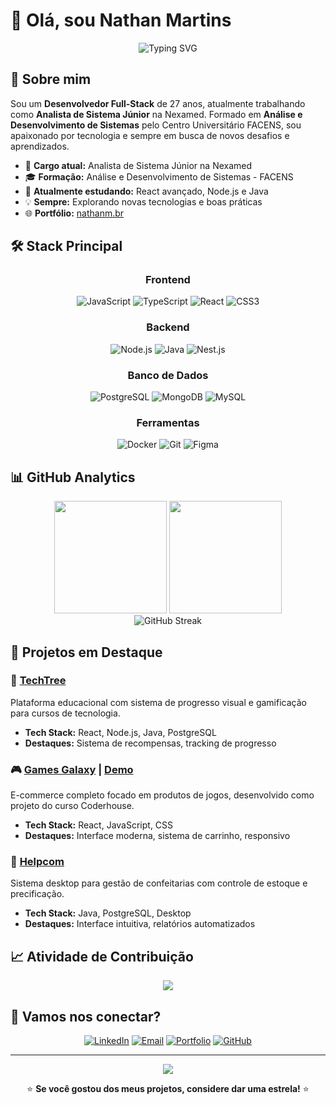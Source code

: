 # 👋 Olá, sou Nathan Martins

<div align="center">
  <img src="https://readme-typing-svg.herokuapp.com?font=Inter&weight=600&size=24&pause=1000&color=8B5CF6&center=true&vCenter=true&width=435&lines=Desenvolvedor+Full-Stack;Analista+de+Sistema+J%C3%BAnior;Apaixonado+por+Tecnologia" alt="Typing SVG" />
</div>

## 🚀 Sobre mim

Sou um **Desenvolvedor Full-Stack** de 27 anos, atualmente trabalhando como **Analista de Sistema Júnior** na Nexamed. Formado em **Análise e Desenvolvimento de Sistemas** pelo Centro Universitário FACENS, sou apaixonado por tecnologia e sempre em busca de novos desafios e aprendizados.

- 💼 **Cargo atual:** Analista de Sistema Júnior na Nexamed
- 🎓 **Formação:** Análise e Desenvolvimento de Sistemas - FACENS
- 🌱 **Atualmente estudando:** React avançado, Node.js e Java
- 💡 **Sempre:** Explorando novas tecnologias e boas práticas
- 🌐 **Portfólio:** [nathanm.br](https://nathanm.br)

## 🛠️ Stack Principal

<div align="center">

### Frontend
![JavaScript](https://img.shields.io/badge/JavaScript-F7DF1E?style=for-the-badge&logo=javascript&logoColor=black)
![TypeScript](https://img.shields.io/badge/TypeScript-3178C6?style=for-the-badge&logo=typescript&logoColor=white)
![React](https://img.shields.io/badge/React-61DAFB?style=for-the-badge&logo=react&logoColor=black)
![CSS3](https://img.shields.io/badge/CSS3-1572B6?style=for-the-badge&logo=css3&logoColor=white)

### Backend
![Node.js](https://img.shields.io/badge/Node.js-339933?style=for-the-badge&logo=node.js&logoColor=white)
![Java](https://img.shields.io/badge/Java-ED8B00?style=for-the-badge&logo=java&logoColor=white)
![Nest.js](https://img.shields.io/badge/Nest.js-E0234E?style=for-the-badge&logo=nestjs&logoColor=white)

### Banco de Dados
![PostgreSQL](https://img.shields.io/badge/PostgreSQL-336791?style=for-the-badge&logo=postgresql&logoColor=white)
![MongoDB](https://img.shields.io/badge/MongoDB-47A248?style=for-the-badge&logo=mongodb&logoColor=white)
![MySQL](https://img.shields.io/badge/MySQL-4479A1?style=for-the-badge&logo=mysql&logoColor=white)

### Ferramentas
![Docker](https://img.shields.io/badge/Docker-2496ED?style=for-the-badge&logo=docker&logoColor=white)
![Git](https://img.shields.io/badge/Git-F05032?style=for-the-badge&logo=git&logoColor=white)
![Figma](https://img.shields.io/badge/Figma-F24E1E?style=for-the-badge&logo=figma&logoColor=white)

</div>

## 📊 GitHub Analytics

<div align="center">
  <img height="180em" src="https://github-readme-stats.vercel.app/api?username=nathanmartinss&show_icons=true&theme=tokyonight&include_all_commits=true&count_private=true"/>
  <img height="180em" src="https://github-readme-stats.vercel.app/api/top-langs/?username=nathanmartinss&layout=compact&langs_count=8&theme=tokyonight"/>
</div>

<div align="center">
  <img src="https://github-readme-streak-stats.herokuapp.com/?user=nathanmartinss&theme=tokyonight" alt="GitHub Streak" />
</div>

## 🚀 Projetos em Destaque

### 🌟 [TechTree](https://github.com/ronaldothame/techtree-backend)
Plataforma educacional com sistema de progresso visual e gamificação para cursos de tecnologia.
- **Tech Stack:** React, Node.js, Java, PostgreSQL
- **Destaques:** Sistema de recompensas, tracking de progresso

### 🎮 [Games Galaxy](https://github.com/nathanmartinss/gamesGalaxy) | [Demo](https://games-galaxy.vercel.app)
E-commerce completo focado em produtos de jogos, desenvolvido como projeto do curso Coderhouse.
- **Tech Stack:** React, JavaScript, CSS
- **Destaques:** Interface moderna, sistema de carrinho, responsivo

### 🍰 [Helpcom](https://github.com/nathanmartinss/helpcom)
Sistema desktop para gestão de confeitarias com controle de estoque e precificação.
- **Tech Stack:** Java, PostgreSQL, Desktop
- **Destaques:** Interface intuitiva, relatórios automatizados

## 📈 Atividade de Contribuição

<div align="center">
  <img src="https://github-readme-activity-graph.vercel.app/graph?username=nathanmartinss&theme=tokyo-night&hide_border=true" />
</div>

## 🤝 Vamos nos conectar?

<div align="center">

[![LinkedIn](https://img.shields.io/badge/LinkedIn-0A66C2?style=for-the-badge&logo=linkedin&logoColor=white)](https://linkedin.com/in/nathanmartinss)
[![Email](https://img.shields.io/badge/Email-8B5CF6?style=for-the-badge&logo=gmail&logoColor=white)](mailto:nathanmartinss@icloud.com)
[![Portfolio](https://img.shields.io/badge/Portfólio-FF6B6B?style=for-the-badge&logo=google-chrome&logoColor=white)](https://nathanm.br)
[![GitHub](https://img.shields.io/badge/GitHub-181717?style=for-the-badge&logo=github&logoColor=white)](https://github.com/nathanmartinss)

</div>

---

<div align="center">
  <img src="https://komarev.com/ghpvc/?username=nathanmartinss&color=blueviolet&style=flat-square&label=Profile+Views" />
  
  ⭐ **Se você gostou dos meus projetos, considere dar uma estrela!** ⭐
</div>
